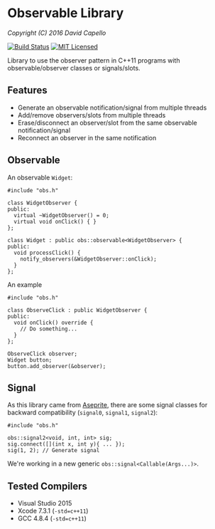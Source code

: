 Observable Library
==================

*Copyright (C) 2016 David Capello*

[![Build Status](https://travis-ci.org/dacap/observable.svg)](https://travis-ci.org/dacap/observable)
[![MIT Licensed](https://img.shields.io/badge/license-MIT-blue.svg)](LICENSE.txt)

Library to use the observer pattern in C++11 programs with
observable/observer classes or signals/slots.

Features
--------

* Generate an observable notification/signal from multiple threads
* Add/remove observers/slots from multiple threads
* Erase/disconnect an observer/slot from the same observable notification/signal
* Reconnect an observer in the same notification

Observable
----------

An observable `Widget`:

    #include "obs.h"

    class WidgetObserver {
    public:
      virtual ~WidgetObserver() = 0;
      virtual void onClick() { }
    };

    class Widget : public obs::observable<WidgetObserver> {
    public:
      void processClick() {
        notify_observers(&WidgetObserver::onClick);
      }
    };

An example

    #include "obs.h"

    class ObserveClick : public WidgetObserver {
    public:
      void onClick() override {
        // Do something...
      }
    };

    ObserveClick observer;
    Widget button;
    button.add_observer(&observer);

Signal
------

As this library came from
[Aseprite](https://github.com/aseprite/aseprite), there are some
signal classes for backward compatibility (`signal0`, `signal1`,
`signal2`):

    #include "obs.h"

    obs::signal2<void, int, int> sig;
    sig.connect([](int x, int y){ ... });
    sig(1, 2); // Generate signal

We're working in a new generic `obs::signal<Callable(Args...)>`.

Tested Compilers
----------------

* Visual Studio 2015
* Xcode 7.3.1 (`-std=c++11`)
* GCC 4.8.4 (`-std=c++11`)
